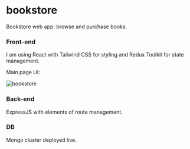 # bookstore
Bookstore web app: browse and purchase books.

### Front-end
I am using React with Tailwind CSS for styling and Redux Toolkit for state management.

Main page UI:

![bookstore](https://github.com/user-attachments/assets/c6eef858-f782-4f79-8670-e8fe22c1150c)


### Back-end

ExpressJS with elements of route management.

### DB
Mongo cluster deployed live.
